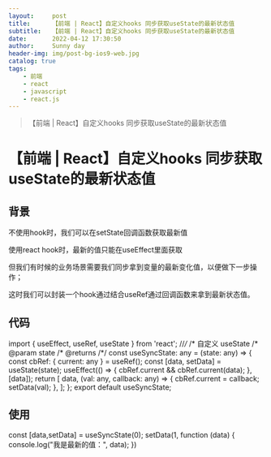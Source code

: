 ```yaml
---
layout:     post
title:      【前端 | React】自定义hooks 同步获取useState的最新状态值
subtitle:   【前端 | React】自定义hooks 同步获取useState的最新状态值
date:       2022-04-12 17:30:50
author:     Sunny day
header-img: img/post-bg-ios9-web.jpg
catalog: true
tags:
    - 前端
    - react
    - javascript
    - react.js
---
```


>【前端 | React】自定义hooks 同步获取useState的最新状态值

# 【前端 | React】自定义hooks 同步获取useState的最新状态值

## 背景

不使用hook时，我们可以在setState回调函数获取最新值

使用react hook时，最新的值只能在useEffect里面获取

但我们有时候的业务场景需要我们同步拿到变量的最新变化值，以便做下一步操作；

这时我们可以封装一个hook通过结合useRef通过回调函数来拿到最新状态值。

## 代码

import { useEffect, useRef, useState } from 'react'; //*/* /* 自定义 useState /* @param state /* @returns /*/ const useSyncState: any = (state: any) => { const cbRef: { current: any } = useRef(); const [data, setData] = useState(state); useEffect(() => { cbRef.current && cbRef.current(data); }, [data]); return [ data, (val: any, callback: any) => { cbRef.current = callback; setData(val); }, ]; }; export default useSyncState;

## 使用

const [data,setData] = useSyncState(0); setData(1, function (data) { console.log("我是最新的值：", data); })


